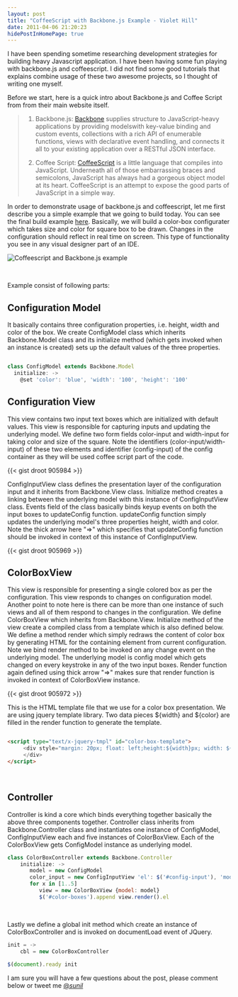 ```yaml
---
layout: post
title: "CoffeeScript with Backbone.js Example - Violet Hill"
date: 2011-04-06 21:20:23
hidePostInHomePage: true
---
```


I have been spending sometime researching development strategies for building heavy Javascript application. I have been having some fun playing with backbone.js and coffeescript. I did not find some good tutorials that explains combine usage of these two awesome projects, so I thought of writing one myself.

Before we start, here is a quick intro about Backbone.js and Coffee Script from from their main website itself.

> 1. Backbone.js: [Backbone][1] supplies structure to JavaScript-heavy applications by providing modelswith key-value binding and custom events, collections with a rich API of enumerable functions, views with declarative event handling, and connects it all to your existing application over a RESTful JSON interface.
>
> 2. Coffee Script: [CoffeeScript][2] is a little language that compiles into JavaScript. Underneath all of those embarrassing braces and semicolons, JavaScript has always had a gorgeous object model at its heart. CoffeeScript is an attempt to expose the good parts of JavaScript in a simple way.

In order to demonstrate usage of backbone.js and coffeescript, let me first describe you a simple example that we going to build today. You can see the final build example [here][3]. Basically, we will build a color-box configurater which takes size and color for square box to be drawn. Changes in the configuration should reflect in real time on screen. This type of functionality you see in any visual designer part of an IDE.

![Coffeescript and Backbone.js example][4]

 

Example consist of following parts:

## Configuration Model
It basically contains three configuration properties, i.e. height, width and color of the box. We create ConfigModel class which inherits Backbone.Model class and its initialize method (which gets invoked when an instance is created) sets up the default values of the three properties. 

```js

class ConfigModel extends Backbone.Model
  initialize: ->
    @set 'color': 'blue', 'width': '100', 'height': '100'

```

## Configuration View
This view contains two input text boxes which are initialized with default values. This view is responsible for capturing inputs and updating the underlying model. We define two form fields color-input and width-input for taking color and size of the square. Note the identifiers (color-input/width-input) of these two elements and identifier (config-input) of the config container as they will be used coffee script part of the code.

{{< gist droot 905984 >}}

ConfigInputView class defines the presentation layer of the configuration input and it inherits from Backbone.View class. Initialize method creates a linking between the underlying model with this instance of ConfigInputView class. Events field of the class basically binds keyup events on both the input boxes to updateConfig function. updateConfig function simply updates the underlying model's three properties height, width and color. Note the thick arrow here "=>" which specifies that updateConfig function should be invoked in context of this instance of ConfigInputView. 

{{< gist droot 905969 >}} 

## ColorBoxView
This view is responsible for presenting a single colored box as per the configuration. This view responds to changes on configuration model. Another point to note here is there can be more than one instance of such views and all of them respond to changes in the configuration. We define ColorBoxView which inherits from Backbone.View. Initialize method of the view create a compiled class from a template which is also defined below. We define a method render which simply redraws the content of color box by generating HTML for the containing element from current configuration. Note we bind render method to be invoked on any change event on the underlying model. The underlying model is config model which gets changed on every keystroke in any of the two input boxes. Render function again defined using thick arrow "=>" makes sure that render function is invoked in context of ColorBoxView instance.

{{< gist droot 905972 >}}

This is the HTML template file that we use for a color box presentation. We are using jquery template library. Two data pieces ${width} and ${color} are filled in the render function to generate the template.

```html

<script type="text/x-jquery-tmpl" id="color-box-template">
     <div style="margin: 20px; float: left;height:${width}px; width: ${width}px; background-color: ${color}; border: 2px solid;">
     </div>
</script>

```
 

## Controller
Controller is kind a core which binds everything together basically the above three components together. Controller class inherits from Backbone.Controller class and instantiates one instance of ConfigModel, ConfigInputView each and five instances of ColorBoxView. Each of the ColorBoxView gets ConfigModel instance as underlying model.

```js
class ColorBoxController extends Backbone.Controller
    initialize: ->
       model = new ConfigModel
       color_input = new ConfigInputView 'el': $('#config-input'), 'model': model
       for x in [1..5]
          view = new ColorBoxView {model: model}
          $('#color-boxes').append view.render().el
```
 

Lastly we define a global init method which create an instance of ColorBoxController and is invoked on documentLoad event of JQuery.

```js
init = ->
    cbl = new ColorBoxController
 
$(document).ready init

```
I am sure you will have a few questions about the post, please comment below or tweet me [@_sunil_][5]

[1]: http://github.com/documentcloud/backbone/
[2]: http://jashkenas.github.com/coffee-script/
[3]: http://droot.github.com/colorbox/app.html
[4]: http://droot.github.com/colorbox/cf_1.png
[5]: http://twitter.com/_sunil_
